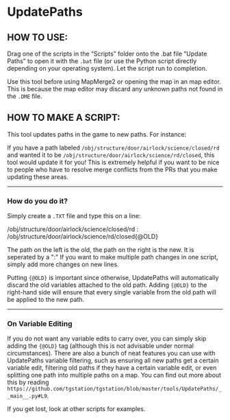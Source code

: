 <h1>UpdatePaths</h1>

<h2>HOW TO USE:</h2>

Drag one of the scripts in the “Scripts” folder onto the .bat file “Update Paths” to open it with the `.bat` file (or use the Python script directly depending on your operating system). Let the script run to completion.

Use this tool before using MapMerge2 or opening the map in an map editor. This is because the map editor may discard any unknown paths not found in the `.DME` file.

<h2>HOW TO MAKE A SCRIPT:</h2>

This tool updates paths in the game to new paths. For instance:

If you have a path labeled `/obj/structure/door/airlock/science/closed/rd` and wanted it to be `/obj/structure/door/airlock/science/rd/closed`, this tool would update it for you! This is extremely helpful if you want to be nice to people who have to resolve merge conflicts from the PRs that you make updating these areas.

---

<h3>How do you do it?</h3>

Simply create a `.TXT` file and type this on a line:

/obj/structure/door/airlock/science/closed/rd : /obj/structure/door/airlock/science/rd/closed{@OLD}

The path on the left is the old, the path on the right is the new. It is seperated by a ":"
If you want to make multiple path changes in one script, simply add more changes on new lines.

Putting `{@OLD}` is important since otherwise, UpdatePaths will automatically discard the old variables attached to the old path. Adding `{@OLD}` to the right-hand side will ensure that every single variable from the old path will be applied to the new path.

---

<h3>On Variable Editing</h3>

If you do not want any variable edits to carry over, you can simply skip adding the `{@OLD}` tag (although this is not advisable under normal circumstances). There are also a bunch of neat features you can use with UpdatePaths variable filtering, such as ensuring all new paths get a certain variable edit, filtering old paths if they have a certain variable edit, or even splitting one path into multiple paths on a map. You can find out more about this by reading `https://github.com/tgstation/tgstation/blob/master/tools/UpdatePaths/__main__.py#L9`.

If you get lost, look at other scripts for examples.

